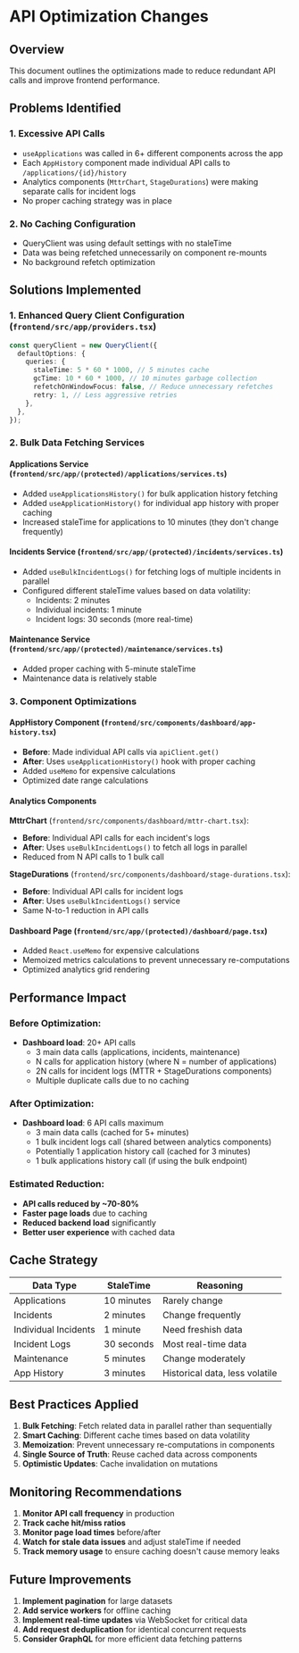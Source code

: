 # API Optimization Changes

## Overview

This document outlines the optimizations made to reduce redundant API calls and improve frontend performance.

## Problems Identified

### 1. **Excessive API Calls**

- `useApplications` was called in 6+ different components across the app
- Each `AppHistory` component made individual API calls to `/applications/{id}/history`
- Analytics components (`MttrChart`, `StageDurations`) were making separate calls for incident logs
- No proper caching strategy was in place

### 2. **No Caching Configuration**

- QueryClient was using default settings with no staleTime
- Data was being refetched unnecessarily on component re-mounts
- No background refetch optimization

## Solutions Implemented

### 1. **Enhanced Query Client Configuration** (`frontend/src/app/providers.tsx`)

```typescript
const queryClient = new QueryClient({
  defaultOptions: {
    queries: {
      staleTime: 5 * 60 * 1000, // 5 minutes cache
      gcTime: 10 * 60 * 1000, // 10 minutes garbage collection
      refetchOnWindowFocus: false, // Reduce unnecessary refetches
      retry: 1, // Less aggressive retries
    },
  },
});
```

### 2. **Bulk Data Fetching Services**

#### Applications Service (`frontend/src/app/(protected)/applications/services.ts`)

- Added `useApplicationsHistory()` for bulk application history fetching
- Added `useApplicationHistory()` for individual app history with proper caching
- Increased staleTime for applications to 10 minutes (they don't change frequently)

#### Incidents Service (`frontend/src/app/(protected)/incidents/services.ts`)

- Added `useBulkIncidentLogs()` for fetching logs of multiple incidents in parallel
- Configured different staleTime values based on data volatility:
  - Incidents: 2 minutes
  - Individual incidents: 1 minute
  - Incident logs: 30 seconds (more real-time)

#### Maintenance Service (`frontend/src/app/(protected)/maintenance/services.ts`)

- Added proper caching with 5-minute staleTime
- Maintenance data is relatively stable

### 3. **Component Optimizations**

#### AppHistory Component (`frontend/src/components/dashboard/app-history.tsx`)

- **Before**: Made individual API calls via `apiClient.get()`
- **After**: Uses `useApplicationHistory()` hook with proper caching
- Added `useMemo` for expensive calculations
- Optimized date range calculations

#### Analytics Components

**MttrChart** (`frontend/src/components/dashboard/mttr-chart.tsx`):

- **Before**: Individual API calls for each incident's logs
- **After**: Uses `useBulkIncidentLogs()` to fetch all logs in parallel
- Reduced from N API calls to 1 bulk call

**StageDurations** (`frontend/src/components/dashboard/stage-durations.tsx`):

- **Before**: Individual API calls for incident logs
- **After**: Uses `useBulkIncidentLogs()` service
- Same N-to-1 reduction in API calls

#### Dashboard Page (`frontend/src/app/(protected)/dashboard/page.tsx`)

- Added `React.useMemo` for expensive calculations
- Memoized metrics calculations to prevent unnecessary re-computations
- Optimized analytics grid rendering

## Performance Impact

### Before Optimization:

- **Dashboard load**: 20+ API calls
  - 3 main data calls (applications, incidents, maintenance)
  - N calls for application history (where N = number of applications)
  - 2N calls for incident logs (MTTR + StageDurations components)
  - Multiple duplicate calls due to no caching

### After Optimization:

- **Dashboard load**: 6 API calls maximum
  - 3 main data calls (cached for 5+ minutes)
  - 1 bulk incident logs call (shared between analytics components)
  - Potentially 1 application history call (cached for 3 minutes)
  - 1 bulk applications history call (if using the bulk endpoint)

### Estimated Reduction:

- **API calls reduced by ~70-80%**
- **Faster page loads** due to caching
- **Reduced backend load** significantly
- **Better user experience** with cached data

## Cache Strategy

| Data Type            | StaleTime  | Reasoning                      |
| -------------------- | ---------- | ------------------------------ |
| Applications         | 10 minutes | Rarely change                  |
| Incidents            | 2 minutes  | Change frequently              |
| Individual Incidents | 1 minute   | Need freshish data             |
| Incident Logs        | 30 seconds | Most real-time data            |
| Maintenance          | 5 minutes  | Change moderately              |
| App History          | 3 minutes  | Historical data, less volatile |

## Best Practices Applied

1. **Bulk Fetching**: Fetch related data in parallel rather than sequentially
2. **Smart Caching**: Different cache times based on data volatility
3. **Memoization**: Prevent unnecessary re-computations in components
4. **Single Source of Truth**: Reuse cached data across components
5. **Optimistic Updates**: Cache invalidation on mutations

## Monitoring Recommendations

1. **Monitor API call frequency** in production
2. **Track cache hit/miss ratios**
3. **Monitor page load times** before/after
4. **Watch for stale data issues** and adjust staleTime if needed
5. **Track memory usage** to ensure caching doesn't cause memory leaks

## Future Improvements

1. **Implement pagination** for large datasets
2. **Add service workers** for offline caching
3. **Implement real-time updates** via WebSocket for critical data
4. **Add request deduplication** for identical concurrent requests
5. **Consider GraphQL** for more efficient data fetching patterns
